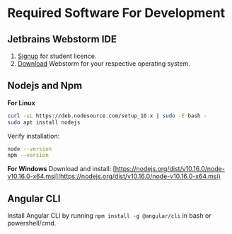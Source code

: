 # Required Software For Development

## Jetbrains Webstorm IDE

1. [Signup](https://www.jetbrains.com/student/) for student licence. 
1. [Download](https://www.jetbrains.com/webstorm/) Webstorm for your respective operating system.

## Nodejs and Npm

**For Linux**
```bash
curl -sL https://deb.nodesource.com/setup_10.x | sudo -E bash -
sudo apt install nodejs
```
Verify installation:
```bash
node --version  
npm --version
```
**For Windows**
Download and install: [https://nodejs.org/dist/v10.16.0/node-v10.16.0-x64.msi](https://nodejs.org/dist/v10.16.0/node-v10.16.0-x64.msi)

## Angular CLI

Install Angular CLI by running `npm install -g @angular/cli` in bash or powershell/cmd.
